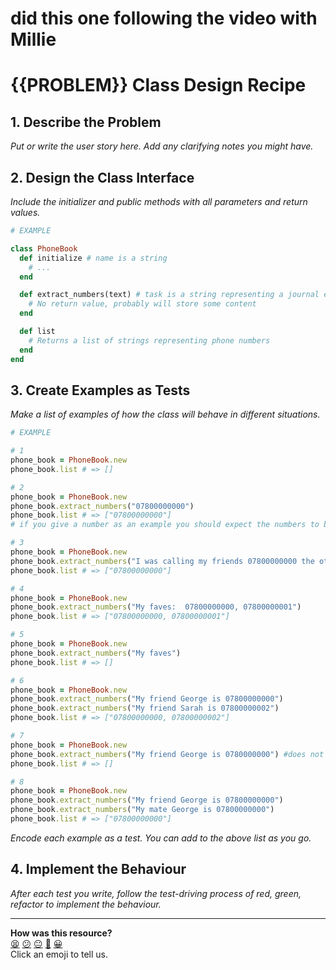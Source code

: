 # did this one following the video with Millie

# {{PROBLEM}} Class Design Recipe

## 1. Describe the Problem

_Put or write the user story here. Add any clarifying notes you might have._

## 2. Design the Class Interface

_Include the initializer and public methods with all parameters and return values._

```ruby
# EXAMPLE

class PhoneBook
  def initialize # name is a string
    # ...
  end

  def extract_numbers(text) # task is a string representing a journal entry
    # No return value, probably will store some content
  end

  def list
    # Returns a list of strings representing phone numbers
  end
end
```

## 3. Create Examples as Tests

_Make a list of examples of how the class will behave in different situations._

```ruby
# EXAMPLE

# 1
phone_book = PhoneBook.new
phone_book.list # => []

# 2
phone_book = PhoneBook.new
phone_book.extract_numbers("07800000000")
phone_book.list # => ["07800000000"]
# if you give a number as an example you should expect the numbers to be stored somewhere, like ["07800000000"]

# 3
phone_book = PhoneBook.new
phone_book.extract_numbers("I was calling my friends 07800000000 the other day")
phone_book.list # => ["07800000000"]

# 4 
phone_book = PhoneBook.new
phone_book.extract_numbers("My faves:  07800000000, 07800000001")
phone_book.list # => ["07800000000, 07800000001"]

# 5
phone_book = PhoneBook.new
phone_book.extract_numbers("My faves")
phone_book.list # => []

# 6
phone_book = PhoneBook.new
phone_book.extract_numbers("My friend George is 07800000000")
phone_book.extract_numbers("My friend Sarah is 07800000002")
phone_book.list # => ["07800000000, 07800000002"]

# 7
phone_book = PhoneBook.new
phone_book.extract_numbers("My friend George is 0780000000") #does not have enough numbers
phone_book.list # => [] 

# 8
phone_book = PhoneBook.new
phone_book.extract_numbers("My friend George is 07800000000")
phone_book.extract_numbers("My mate George is 07800000000")
phone_book.list # => ["07800000000"]

```

_Encode each example as a test. You can add to the above list as you go._

## 4. Implement the Behaviour

_After each test you write, follow the test-driving process of red, green, refactor to implement the behaviour._


<!-- BEGIN GENERATED SECTION DO NOT EDIT -->

---

**How was this resource?**  
[😫](https://airtable.com/shrUJ3t7KLMqVRFKR?prefill_Repository=makersacademy%2Fgolden-square&prefill_File=resources%2Fsingle_class_recipe_template.md&prefill_Sentiment=😫) [😕](https://airtable.com/shrUJ3t7KLMqVRFKR?prefill_Repository=makersacademy%2Fgolden-square&prefill_File=resources%2Fsingle_class_recipe_template.md&prefill_Sentiment=😕) [😐](https://airtable.com/shrUJ3t7KLMqVRFKR?prefill_Repository=makersacademy%2Fgolden-square&prefill_File=resources%2Fsingle_class_recipe_template.md&prefill_Sentiment=😐) [🙂](https://airtable.com/shrUJ3t7KLMqVRFKR?prefill_Repository=makersacademy%2Fgolden-square&prefill_File=resources%2Fsingle_class_recipe_template.md&prefill_Sentiment=🙂) [😀](https://airtable.com/shrUJ3t7KLMqVRFKR?prefill_Repository=makersacademy%2Fgolden-square&prefill_File=resources%2Fsingle_class_recipe_template.md&prefill_Sentiment=😀)  
Click an emoji to tell us.

<!-- END GENERATED SECTION DO NOT EDIT -->
